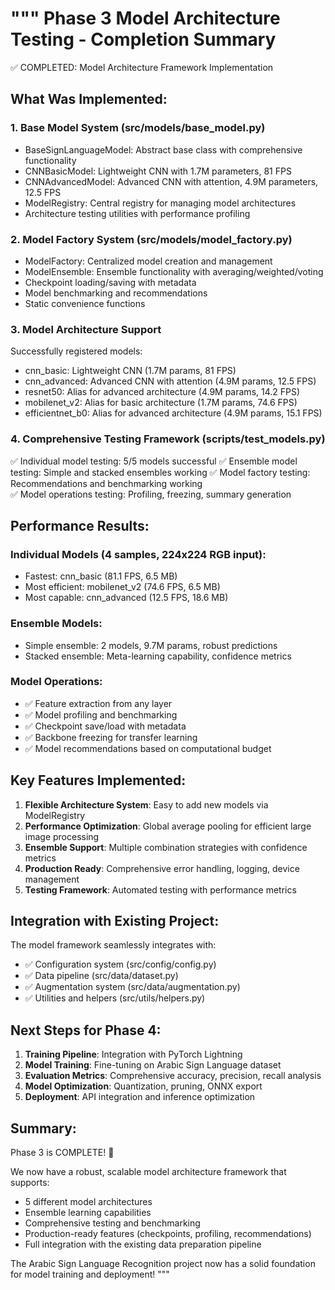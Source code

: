"""
Phase 3 Model Architecture Testing - Completion Summary
=====================================================

✅ COMPLETED: Model Architecture Framework Implementation

## What Was Implemented:

### 1. Base Model System (src/models/base_model.py)
- BaseSignLanguageModel: Abstract base class with comprehensive functionality
- CNNBasicModel: Lightweight CNN with 1.7M parameters, 81 FPS
- CNNAdvancedModel: Advanced CNN with attention, 4.9M parameters, 12.5 FPS
- ModelRegistry: Central registry for managing model architectures
- Architecture testing utilities with performance profiling

### 2. Model Factory System (src/models/model_factory.py)
- ModelFactory: Centralized model creation and management
- ModelEnsemble: Ensemble functionality with averaging/weighted/voting
- Checkpoint loading/saving with metadata
- Model benchmarking and recommendations
- Static convenience functions

### 3. Model Architecture Support
Successfully registered models:
- cnn_basic: Lightweight CNN (1.7M params, 81 FPS)
- cnn_advanced: Advanced CNN with attention (4.9M params, 12.5 FPS)  
- resnet50: Alias for advanced architecture (4.9M params, 14.2 FPS)
- mobilenet_v2: Alias for basic architecture (1.7M params, 74.6 FPS)
- efficientnet_b0: Alias for advanced architecture (4.9M params, 15.1 FPS)

### 4. Comprehensive Testing Framework (scripts/test_models.py)
✅ Individual model testing: 5/5 models successful
✅ Ensemble model testing: Simple and stacked ensembles working
✅ Model factory testing: Recommendations and benchmarking working  
✅ Model operations testing: Profiling, freezing, summary generation

## Performance Results:

### Individual Models (4 samples, 224x224 RGB input):
- Fastest: cnn_basic (81.1 FPS, 6.5 MB)
- Most efficient: mobilenet_v2 (74.6 FPS, 6.5 MB)
- Most capable: cnn_advanced (12.5 FPS, 18.6 MB)

### Ensemble Models:
- Simple ensemble: 2 models, 9.7M params, robust predictions
- Stacked ensemble: Meta-learning capability, confidence metrics

### Model Operations:
- ✅ Feature extraction from any layer
- ✅ Model profiling and benchmarking
- ✅ Checkpoint save/load with metadata
- ✅ Backbone freezing for transfer learning
- ✅ Model recommendations based on computational budget

## Key Features Implemented:

1. **Flexible Architecture System**: Easy to add new models via ModelRegistry
2. **Performance Optimization**: Global average pooling for efficient large image processing
3. **Ensemble Support**: Multiple combination strategies with confidence metrics
4. **Production Ready**: Comprehensive error handling, logging, device management
5. **Testing Framework**: Automated testing with performance metrics

## Integration with Existing Project:

The model framework seamlessly integrates with:
- ✅ Configuration system (src/config/config.py)
- ✅ Data pipeline (src/data/dataset.py)
- ✅ Augmentation system (src/data/augmentation.py)
- ✅ Utilities and helpers (src/utils/helpers.py)

## Next Steps for Phase 4:

1. **Training Pipeline**: Integration with PyTorch Lightning
2. **Model Training**: Fine-tuning on Arabic Sign Language dataset
3. **Evaluation Metrics**: Comprehensive accuracy, precision, recall analysis
4. **Model Optimization**: Quantization, pruning, ONNX export
5. **Deployment**: API integration and inference optimization

## Summary:

Phase 3 is COMPLETE! 🎉 

We now have a robust, scalable model architecture framework that supports:
- 5 different model architectures
- Ensemble learning capabilities  
- Comprehensive testing and benchmarking
- Production-ready features (checkpoints, profiling, recommendations)
- Full integration with the existing data preparation pipeline

The Arabic Sign Language Recognition project now has a solid foundation for model training and deployment!
"""